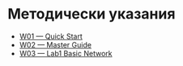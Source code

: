 # Методически указания

- [W01 — Quick Start](W01/101.md)
- [W02 — Master Guide](W02/1.md)
- [W03 — Lab1 Basic Network](W03/1.md)
